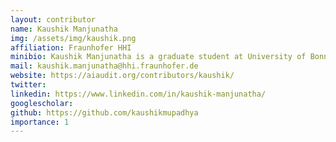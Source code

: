 ```yaml
---
layout: contributor
name: Kaushik Manjunatha
img: /assets/img/kaushik.png
affiliation: Fraunhofer HHI
minibio: Kaushik Manjunatha is a graduate student at University of Bonn-Rhein-Sieg, pursuing Master of Science in Autonomous Systems and working as Student Research Assistant at Fraunhofer Heinrich Hertz Institut HHI, Berlin and is a part of AI4H machine learning assessment platform. Previously, he has worked as a Software Developer at Hewlett Packard Enterprise, Bengaluru, Karnataka, India. He has work experience in Java, Python and has completed his R&D project related to time series anomaly detection. His research interests include machine learning, deep learning, natural language processing and explainble AI for time series data.
mail: kaushik.manjunatha@hhi.fraunhofer.de
website: https://aiaudit.org/contributors/kaushik/
twitter: 
linkedin: https://www.linkedin.com/in/kaushik-manjunatha/
googlescholar:
github: https://github.com/kaushikmupadhya
importance: 1
---
```

